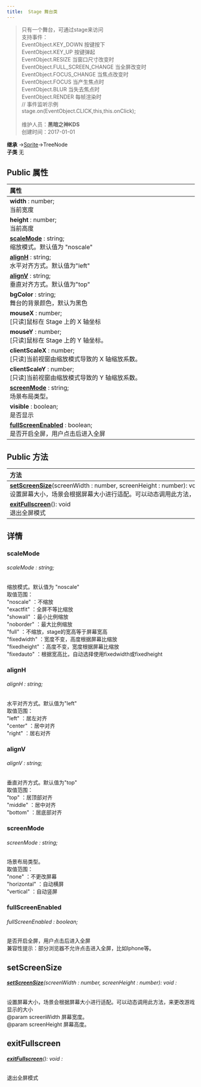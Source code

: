 ```yaml
---
title:  Stage 舞台类
---
```

>只有一个舞台，可通过stage来访问<br>支持事件：<br>EventObject.KEY_DOWN 按键按下<br>EventObject.KEY_UP 按键弹起<br>EventObject.RESIZE 当窗口尺寸改变时<br>EventObject.FULL_SCREEN_CHANGE 当全屏改变时<br>EventObject.FOCUS_CHANGE 当焦点改变时<br>EventObject.FOCUS 当产生焦点时<br>EventObject.BLUR 当失去焦点时<br>EventObject.RENDER 每帧渲染时<br>// 事件监听示例<br>stage.on(EventObject.CLICK,this,this.onClick);<br><br>
>维护人员：**黑暗之神KDS**  
>创建时间：2017-01-01

**继承**  →[Sprite](/zh_hans/library/2d/client/lib/sprite)→TreeNode<br>
**子类**  无<br>
## **Public 属性**
| <div style="width:1000px;text-align:left">属性</div>                                       |
| ------------------------------------------------------------------------------------------ |
| **width** : number;<br>当前宽度                                                            |
| **height** : number;<br>当前高度                                                           |
| **[scaleMode](#scalemode)** : string;<br>缩放模式。默认值为 "noscale"                      |
| **[alignH](#alignh)** : string;<br>水平对齐方式。默认值为"left"                            |
| **[alignV](#alignv)** : string;<br>垂直对齐方式。默认值为"top"                             |
| **bgColor** : string;<br>舞台的背景颜色，默认为黑色                                        |
| **mouseX** : number;<br>[只读]鼠标在 Stage 上的 X 轴坐标                                   |
| **mouseY** : number;<br>[只读]鼠标在 Stage 上的 Y 轴坐标。                                 |
| **clientScaleX** : number;<br>[只读]当前视窗由缩放模式导致的 X 轴缩放系数。                |
| **clientScaleY** : number;<br>[只读]当前视窗由缩放模式导致的 Y 轴缩放系数。                |
| **[screenMode](#screenmode)** : string;<br>场景布局类型。                                  |
| **visible** : boolean;<br>是否显示                                                         |
| **[fullScreenEnabled](#fullscreenenabled)** : boolean;<br>是否开启全屏，用户点击后进入全屏 |

## Public 方法
| <div style="width:1000px;text-align:left" >方法</div>                                                                                                                         |
| ----------------------------------------------------------------------------------------------------------------------------------------------------------------------------- |
| **[setScreenSize](#setscreensize)**(screenWidth : number,  screenHeight : number): void<br>设置屏幕大小，场景会根据屏幕大小进行适配。可以动态调用此方法，来更改游戏显示的大小 |
| **[exitFullscreen](#exitfullscreen)**(): void<br>退出全屏模式                                                                                                                 |

## 详情

### scaleMode
###### scaleMode : string;
缩放模式。默认值为 "noscale"<br>
取值范围：<br>
"noscale" ：不缩放<br>
"exactfit" ：全屏不等比缩放<br>
"showall" ：最小比例缩放<br>
"noborder" ：最大比例缩放<br>
"full" ：不缩放，stage的宽高等于屏幕宽高<br>
"fixedwidth" ：宽度不变，高度根据屏幕比缩放<br>
"fixedheight" ：高度不变，宽度根据屏幕比缩放<br>
"fixedauto" ：根据宽高比，自动选择使用fixedwidth或fixedheight
### alignH
###### alignH : string;
水平对齐方式。默认值为"left"<br>
取值范围：<br>
"left" ：居左对齐<br>
"center" ：居中对齐<br>
"right" ：居右对齐
### alignV
###### alignV : string;
垂直对齐方式。默认值为"top"<br>
取值范围：<br>
"top" ：居顶部对齐<br>
"middle" ：居中对齐<br>
"bottom" ：居底部对齐
### screenMode
###### screenMode : string;
场景布局类型。<br>
取值范围：<br>
"none" ：不更改屏幕<br>
"horizontal" ：自动横屏<br>
"vertical" ：自动竖屏
### fullScreenEnabled
###### fullScreenEnabled : boolean;
是否开启全屏，用户点击后进入全屏<br>
兼容性提示：部分浏览器不允许点击进入全屏，比如Iphone等。


## setScreenSize
###### **[setScreenSize](#setscreensize)**(screenWidth : number,  screenHeight : number): void :
设置屏幕大小，场景会根据屏幕大小进行适配。可以动态调用此方法，来更改游戏显示的大小<br>
@param	screenWidth		屏幕宽度。<br>
@param	screenHeight	屏幕高度。



## exitFullscreen
###### **[exitFullscreen](#exitfullscreen)**(): void :
退出全屏模式





